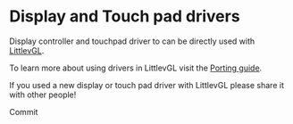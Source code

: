 # Display and Touch pad drivers

Display controller and touchpad driver to can be directly used with [LittlevGL](https://littlevgl.com).

To learn more about using drivers in LittlevGL visit the [Porting guide](https://docs.lvgl.io/latest/en/html/porting/index.html).

If you used a new display or touch pad driver with LittlevGL please share it with other people!

Commit
